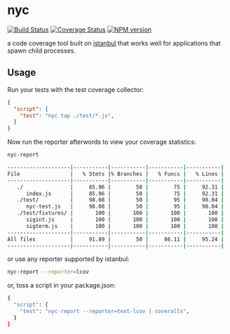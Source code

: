 # nyc

[![Build Status](https://travis-ci.org/bcoe/nyc.png)](https://travis-ci.org/bcoe/nyc)
[![Coverage Status](https://coveralls.io/repos/bcoe/nyc/badge.svg?branch=)](https://coveralls.io/r/bcoe/nyc?branch=)
[![NPM version](https://img.shields.io/npm/v/nyc.svg)](https://www.npmjs.com/package/nyc)

a code coverage tool built on [istanbul](https://www.npmjs.com/package/istanbul)
that works well for applications that spawn child processes.

## Usage

Run your tests with the test coverage collector:

```json
{
  "script": {
    "test": "nyc tap ./test/*.js",
  }
}
```

Now run the reporter afterwords to view your coverage statistics:

```bash
nyc-report

--------------------|-----------|-----------|-----------|-----------|
File                |   % Stmts |% Branches |   % Funcs |   % Lines |
--------------------|-----------|-----------|-----------|-----------|
   ./               |     85.96 |        50 |        75 |     92.31 |
      index.js      |     85.96 |        50 |        75 |     92.31 |
   ./test/          |     98.08 |        50 |        95 |     98.04 |
      nyc-test.js   |     98.08 |        50 |        95 |     98.04 |
   ./test/fixtures/ |       100 |       100 |       100 |       100 |
      sigint.js     |       100 |       100 |       100 |       100 |
      sigterm.js    |       100 |       100 |       100 |       100 |
--------------------|-----------|-----------|-----------|-----------|
All files           |     91.89 |        50 |     86.11 |     95.24 |
--------------------|-----------|-----------|-----------|-----------|
```

or use any reporter supported by istanbul:

```bash
nyc-report --reporter=lcov
```

or, toss a script in your package.json:

```bash
{
  "script": {
    "test": "nyc-report --reporter=text-lcov | coveralls",
  }
}
```
